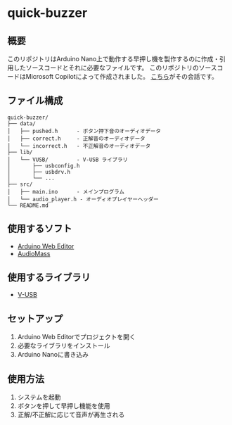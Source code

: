 # quick-buzzer

## 概要
このリポジトリはArduino Nano上で動作する早押し機を製作するのに作成・引用したソースコードとそれに必要なファイルです。
このリポジトリのソースコードはMicrosoft Copilotによって作成されました。
[こちら](https://copilot.microsoft.com/shares/pnHkYBDkBwXsRy7J9ifzT)がその会話です。

## ファイル構成
```
quick-buzzer/
├── data/
│   ├── pushed.h      - ボタン押下音のオーディオデータ
│   ├── correct.h     - 正解音のオーディオデータ
│   └── incorrect.h   - 不正解音のオーディオデータ
├── lib/
│   └── VUSB/         - V-USB ライブラリ
│       ├── usbconfig.h
│       ├── usbdrv.h
│       └── ...
├── src/
│   ├── main.ino      - メインプログラム
│   └── audio_player.h - オーディオプレイヤーヘッダー
└── README.md
```

## 使用するソフト
- [Arduino Web Editor](https://create.arduino.cc/editor)
- [AudioMass](https://audiomass.co/)

## 使用するライブラリ
- [V-USB](https://github.com/obdev/v-usb)

## セットアップ
1. Arduino Web Editorでプロジェクトを開く
2. 必要なライブラリをインストール
3. Arduino Nanoに書き込み

## 使用方法
1. システムを起動
2. ボタンを押して早押し機能を使用
3. 正解/不正解に応じて音声が再生される
